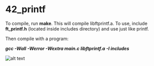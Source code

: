 # 42_printf

To compile, run **make**. This will compile libftprintf.a. 
To use, include **ft_printf.h** (located inside includes directory) and use just like printf.

Then compile with a program:


***gcc -Wall -Werror -Wextra main.c libftprintf.a -I includes***

![alt text](https://i.kym-cdn.com/entries/icons/original/000/028/021/work.jpg)
